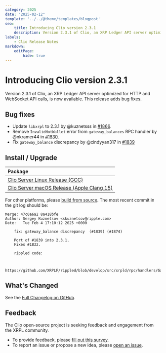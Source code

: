 ```yaml
---
category: 2025
date: "2025-02-12"
template: '../../@theme/templates/blogpost'
seo:
    title: Introducing Clio version 2.3.1
    description: Version 2.3.1 of Clio, an XRP Ledger API server optimized for HTTP and WebSocket API calls, is now available. This release adds bug fixes.
labels:
    - Clio Release Notes
markdown:
    editPage:
        hide: true
---
```

# Introducing Clio version 2.3.1

Version 2.3.1 of Clio, an XRP Ledger API server optimized for HTTP and WebSocket API calls, is now available. This release adds bug fixes.

## Bug fixes

- Update `libxrpl` to 2.3.1 by @kuznetsss in [#1866](https://github.com/XRPLF/clio/pull/1866).
- Remove `InvalidHotWallet` error from `gateway_balances` RPC handler by @nkramer44 in [#1830](https://github.com/XRPLF/clio/pull/1830).
- Fix `gateway_balance` discrepancy by @cindyyan317 in [#1839](https://github.com/XRPLF/clio/pull/1839)

## Install / Upgrade

| Package  |
| :------- |
| [Clio Server Linux Release (GCC)](https://github.com/XRPLF/clio/releases/download/2.3.1/clio_server_Linux_Release_gcc.zip) |
| [Clio Server macOS Release (Apple Clang 15)](https://github.com/XRPLF/clio/releases/download/2.3.1/clio_server_macOS_Release_apple_clang_15.zip) |

For other platforms, please [build from source](https://github.com/XRPLF/clio/releases/tag/2.3.1). The most recent commit in the git log should be:

```text
Merge: 47c0a6a2 8a418bfe
Author: Sergey Kuznetsov <skuznetsov@ripple.com>
Date:   Tue Feb 4 17:10:12 2025 +0000

    fix: gateway_balance discrepancy  (#1839) (#1874)

    Port of #1839 into 2.3.1.
    Fixes #1832.

    rippled code:


    https://github.com/XRPLF/rippled/blob/develop/src/xrpld/rpc/handlers/GatewayBalances.cpp#L129
```

## What's Changed

See the [Full Changelog on GitHub](https://github.com/XRPLF/clio/compare/2.3.0...2.3.1).

## Feedback

The Clio open-source project is seeking feedback and engagement from the XRPL community.

- To provide feedback, please [fill out this survey](https://forms.gle/fnGPTUCAdmEzkFy57).
- To report an issue or propose a new idea, please [open an issue](https://github.com/XRPLF/clio/issues).
